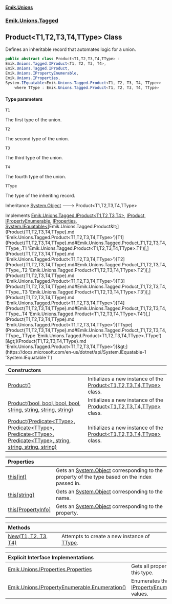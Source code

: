 #### [Emik.Unions](index.md 'index')
### [Emik.Unions.Tagged](Emik.Unions.Tagged.md 'Emik.Unions.Tagged')

## Product<T1,T2,T3,T4,TType> Class

Defines an inheritable record that automates logic for a union.

```csharp
public abstract class Product<T1,T2,T3,T4,TType> :
Emik.Unions.Tagged.IProduct<T1, T2, T3, T4>,
Emik.Unions.Tagged.IProduct,
Emik.Unions.IPropertyEnumerable,
Emik.Unions.IProperties,
System.IEquatable<Emik.Unions.Tagged.Product<T1, T2, T3, T4, TType>>
    where TType : Emik.Unions.Tagged.Product<T1, T2, T3, T4, TType>
```
#### Type parameters

<a name='Emik.Unions.Tagged.Product_T1,T2,T3,T4,TType_.T1'></a>

`T1`

The first type of the union.

<a name='Emik.Unions.Tagged.Product_T1,T2,T3,T4,TType_.T2'></a>

`T2`

The second type of the union.

<a name='Emik.Unions.Tagged.Product_T1,T2,T3,T4,TType_.T3'></a>

`T3`

The third type of the union.

<a name='Emik.Unions.Tagged.Product_T1,T2,T3,T4,TType_.T4'></a>

`T4`

The fourth type of the union.

<a name='Emik.Unions.Tagged.Product_T1,T2,T3,T4,TType_.TType'></a>

`TType`

The type of the inheriting record.

Inheritance [System.Object](https://docs.microsoft.com/en-us/dotnet/api/System.Object 'System.Object') &#129106; Product<T1,T2,T3,T4,TType>

Implements [Emik.Unions.Tagged.IProduct&lt;](IProduct{T1,T2,T3,T4}.md 'Emik.Unions.Tagged.IProduct<T1,T2,T3,T4>')[T1](Product{T1,T2,T3,T4,TType}.md#Emik.Unions.Tagged.Product_T1,T2,T3,T4,TType_.T1 'Emik.Unions.Tagged.Product<T1,T2,T3,T4,TType>.T1')[,](IProduct{T1,T2,T3,T4}.md 'Emik.Unions.Tagged.IProduct<T1,T2,T3,T4>')[T2](Product{T1,T2,T3,T4,TType}.md#Emik.Unions.Tagged.Product_T1,T2,T3,T4,TType_.T2 'Emik.Unions.Tagged.Product<T1,T2,T3,T4,TType>.T2')[,](IProduct{T1,T2,T3,T4}.md 'Emik.Unions.Tagged.IProduct<T1,T2,T3,T4>')[T3](Product{T1,T2,T3,T4,TType}.md#Emik.Unions.Tagged.Product_T1,T2,T3,T4,TType_.T3 'Emik.Unions.Tagged.Product<T1,T2,T3,T4,TType>.T3')[,](IProduct{T1,T2,T3,T4}.md 'Emik.Unions.Tagged.IProduct<T1,T2,T3,T4>')[T4](Product{T1,T2,T3,T4,TType}.md#Emik.Unions.Tagged.Product_T1,T2,T3,T4,TType_.T4 'Emik.Unions.Tagged.Product<T1,T2,T3,T4,TType>.T4')[&gt;](IProduct{T1,T2,T3,T4}.md 'Emik.Unions.Tagged.IProduct<T1,T2,T3,T4>'), [IProduct](IProduct.md 'Emik.Unions.Tagged.IProduct'), [IPropertyEnumerable](IPropertyEnumerable.md 'Emik.Unions.IPropertyEnumerable'), [IProperties](IProperties.md 'Emik.Unions.IProperties'), [System.IEquatable&lt;](https://docs.microsoft.com/en-us/dotnet/api/System.IEquatable-1 'System.IEquatable`1')[Emik.Unions.Tagged.Product&lt;](Product{T1,T2,T3,T4,TType}.md 'Emik.Unions.Tagged.Product<T1,T2,T3,T4,TType>')[T1](Product{T1,T2,T3,T4,TType}.md#Emik.Unions.Tagged.Product_T1,T2,T3,T4,TType_.T1 'Emik.Unions.Tagged.Product<T1,T2,T3,T4,TType>.T1')[,](Product{T1,T2,T3,T4,TType}.md 'Emik.Unions.Tagged.Product<T1,T2,T3,T4,TType>')[T2](Product{T1,T2,T3,T4,TType}.md#Emik.Unions.Tagged.Product_T1,T2,T3,T4,TType_.T2 'Emik.Unions.Tagged.Product<T1,T2,T3,T4,TType>.T2')[,](Product{T1,T2,T3,T4,TType}.md 'Emik.Unions.Tagged.Product<T1,T2,T3,T4,TType>')[T3](Product{T1,T2,T3,T4,TType}.md#Emik.Unions.Tagged.Product_T1,T2,T3,T4,TType_.T3 'Emik.Unions.Tagged.Product<T1,T2,T3,T4,TType>.T3')[,](Product{T1,T2,T3,T4,TType}.md 'Emik.Unions.Tagged.Product<T1,T2,T3,T4,TType>')[T4](Product{T1,T2,T3,T4,TType}.md#Emik.Unions.Tagged.Product_T1,T2,T3,T4,TType_.T4 'Emik.Unions.Tagged.Product<T1,T2,T3,T4,TType>.T4')[,](Product{T1,T2,T3,T4,TType}.md 'Emik.Unions.Tagged.Product<T1,T2,T3,T4,TType>')[TType](Product{T1,T2,T3,T4,TType}.md#Emik.Unions.Tagged.Product_T1,T2,T3,T4,TType_.TType 'Emik.Unions.Tagged.Product<T1,T2,T3,T4,TType>.TType')[&gt;](Product{T1,T2,T3,T4,TType}.md 'Emik.Unions.Tagged.Product<T1,T2,T3,T4,TType>')[&gt;](https://docs.microsoft.com/en-us/dotnet/api/System.IEquatable-1 'System.IEquatable`1')

| Constructors | |
| :--- | :--- |
| [Product()](Product{T1,T2,T3,T4,TType}..ctor.md 'Emik.Unions.Tagged.Product<T1,T2,T3,T4,TType>.Product()') | Initializes a new instance of the [Product&lt;T1,T2,T3,T4,TType&gt;](Product{T1,T2,T3,T4,TType}.md 'Emik.Unions.Tagged.Product<T1,T2,T3,T4,TType>') class. |
| [Product(bool, bool, bool, bool, string, string, string, string)](Product{T1,T2,T3,T4,TType}..ctor(Boolean,Boolean,Boolean,Boolean,String,String,String,String).md 'Emik.Unions.Tagged.Product<T1,T2,T3,T4,TType>.Product(bool, bool, bool, bool, string, string, string, string)') | Initializes a new instance of the [Product&lt;T1,T2,T3,T4,TType&gt;](Product{T1,T2,T3,T4,TType}.md 'Emik.Unions.Tagged.Product<T1,T2,T3,T4,TType>') class. |
| [Product(Predicate&lt;TType&gt;, Predicate&lt;TType&gt;, Predicate&lt;TType&gt;, Predicate&lt;TType&gt;, string, string, string, string)](Product{T1,T2,T3,T4,TType}..ctor(Predicate{TType},Predicate{TType},Predicate{TType},Predicate{TType},String,String,String,String).md 'Emik.Unions.Tagged.Product<T1,T2,T3,T4,TType>.Product(System.Predicate<TType>, System.Predicate<TType>, System.Predicate<TType>, System.Predicate<TType>, string, string, string, string)') | Initializes a new instance of the [Product&lt;T1,T2,T3,T4,TType&gt;](Product{T1,T2,T3,T4,TType}.md 'Emik.Unions.Tagged.Product<T1,T2,T3,T4,TType>') class. |

| Properties | |
| :--- | :--- |
| [this[int]](Product{T1,T2,T3,T4,TType}.Item(Int32).md 'Emik.Unions.Tagged.Product<T1,T2,T3,T4,TType>.this[int]') | Gets an [System.Object](https://docs.microsoft.com/en-us/dotnet/api/System.Object 'System.Object') corresponding to the property of the type based on the index passed in. |
| [this[string]](Product{T1,T2,T3,T4,TType}.Item(String).md 'Emik.Unions.Tagged.Product<T1,T2,T3,T4,TType>.this[string]') | Gets an [System.Object](https://docs.microsoft.com/en-us/dotnet/api/System.Object 'System.Object') corresponding to the name. |
| [this[PropertyInfo]](Product{T1,T2,T3,T4,TType}.Item(PropertyInfo).md 'Emik.Unions.Tagged.Product<T1,T2,T3,T4,TType>.this[System.Reflection.PropertyInfo]') | Gets an [System.Object](https://docs.microsoft.com/en-us/dotnet/api/System.Object 'System.Object') corresponding to the property. |

| Methods | |
| :--- | :--- |
| [New(T1, T2, T3, T4)](Product{T1,T2,T3,T4,TType}.New(T1,T2,T3,T4).md 'Emik.Unions.Tagged.Product<T1,T2,T3,T4,TType>.New(T1, T2, T3, T4)') | Attempts to create a new instance of [TType](Product{T1,T2,T3,T4,TType}.md#Emik.Unions.Tagged.Product_T1,T2,T3,T4,TType_.TType 'Emik.Unions.Tagged.Product<T1,T2,T3,T4,TType>.TType'). |

| Explicit Interface Implementations | |
| :--- | :--- |
| [Emik.Unions.IProperties.Properties](Product{T1,T2,T3,T4,TType}.Emik.Unions.IProperties.Properties.md 'Emik.Unions.Tagged.Product<T1,T2,T3,T4,TType>.Emik.Unions.IProperties.Properties') | Gets all properties of this type. |
| [Emik.Unions.IPropertyEnumerable.Enumeration()](Product{T1,T2,T3,T4,TType}.Emik.Unions.IPropertyEnumerable.Enumeration.md 'Emik.Unions.Tagged.Product<T1,T2,T3,T4,TType>.Emik.Unions.IPropertyEnumerable.Enumeration()') | Enumerates through a [IPropertyEnumerable](IPropertyEnumerable.md 'Emik.Unions.IPropertyEnumerable')'s values. |

